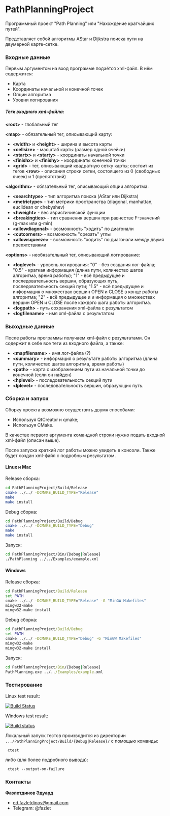 # PathPlanningProject

Программный проект "Path Planning" или "Нахождение кратчайших путей".

Представляет собой алгоритмы AStar и Dijkstra поиска пути на двумерной карте-сетке.

### Входные данные

Первым аргументом на вход программе подаётся xml-файл. В нём содержится: 
- Карта
- Координаты начальной и конечной точек
- Опции алгоритма
- Уровни логирования

##### Теги входного xml-файла:
**\<root>** - глобальный тег

**\<map>** - обязательный тег, описывающий карту:
- **\<width>** и **\<height>** - ширина и высота карты
- **\<сellsize>** - масштаб карты (размер одной ячейки)
- **\<startx>** и **\<starty>** - координаты начальной точки
- **\<finishx>** и **\<finishy>** - координаты конечной точки
- **\<grid>** - тег, описывающий квадратную сетку карты; состоит из тегов **\<row>** - описания строки сетки, состоящего из 0 (свободных ячеек) и 1 (препятствий)

**\<algorithm>** - обязательный тег, описывающий опции алгоритма:
- **\<searchtype>** - тип алгоритма поиска (AStar или Dijkstra)
- **\<metrictype>** - тип метрики пространства (diagonal, manhattan, euclidean or chebyshev)
- **\<hweight>** - вес эвристичиеской функции
- **\<breakingties>** - тип сравнения вершин при равнестве F-значений (g-max или g-min)
- **\<allowdiagonal>** - возможность "ходить" по диагонали
- **\<cutcorners>** - возможность "срезать" углы
- **\<allowsqueeze>** -  возможность "ходить" по диагонали между двумя препятствиями

**\<options>** - необязательный тег, описывающий логирование:
- **\<loglevel>** - уровень логирования: 
"0" - без создания лог-файла; "0.5" - краткая информация (длина пути, количество шагов алгоритма, время работы); "1" - всё предыдущее и последовательность вершин, образующих путь, последовательность секций пути; "1.5" - всё предыдущее и информация о множествах вершин OPEN и CLOSE в конце работы алгоритма; "2" - всё предыдущее и и информация о множествах вершин OPEN и CLOSE после каждого шага работы алгоритма.
- **\<logpath>** - путь сохранения xml-файла с результатом
- **\<logfilename>** - имя xml-файла с результатом

### Выходные данные 
После работы программы получаем xml-файл с результатами. Он содержит в себе все теги из входного файла, а также:
- **\<mapfilename>** - имя лог-файла (?)
- **\<summary>** - информация о результате работы алгоритма (длина пути, количество шагов алгоритма, время работы)
- **\<path>** - карта с изображением пути из начальной точки до конечной (если он найден)
- **\<hplevel>** - последовательность секций пути
- **\<lplevel>** - последовательность вершин, образующих путь.

### Сборка и запуск

Сборку проекта возможно осуществить двумя способами:
- Используя QtCreator и qmake; 
- Используя CMake. 

В качестве первого аргумента командной строки нужно подать входной xml-файл (описан выше).

После запуска краткий лог работы можно увидеть в консоли. Также будет создан xml-файл с подробным результатом. 

#### Linux и Mac
Release сборка:
```bash
cd PathPlanningProject/Build/Release
cmake ../../ -DCMAKE_BUILD_TYPE="Release"
make
make install
```

Debug сборка:
```bash
cd PathPlanningProject/Build/Debug
cmake ../../ -DCMAKE_BUILD_TYPE="Debug"
make
make install
```

Запуск:
```bash
cd PathPlanningProject/Bin/{Debug|Release}
./PathPlanning ../../Examples/example.xml
```

#### Windows
Release сборка:
```cmd
cd PathPlanningProject/Build/Release
set PATH
cmake ../../ -DCMAKE_BUILD_TYPE="Release" -G "MinGW Makefiles"
mingw32-make
mingw32-make install
```

Debug сборка:
```cmd
cd PathPlanningProject/Build/Debug
set PATH
cmake ../../ -DCMAKE_BUILD_TYPE="Debug" -G "MinGW Makefiles"
mingw32-make
mingw32-make install
```

Запуск:
```cmd
cd PathPlanningProject/Bin/{Debug|Release}
PathPlanning.exe ../../Examples/example.xml
```

### Тестирование 
Linux test result:

[![Build Status](https://travis-ci.org/Fazlet/PathPlanningProject.svg?branch=master)](https://travis-ci.com/Fazlet/PathPlanningProject)

Windows test result:

[![Build status](https://ci.appveyor.com/api/projects/status/fq0ucckb0yu60ayy/branch/master?svg=true)](https://ci.appveyor.com/project/Fazlet/pathplanningproject/branch/master)
 
Локальный запуск тестов производится из директории `.../PathPlanningProject/Build/{Debug|Release}/` с помощью команды:
```
 ctest
```

либо (для более подробного вывода):
```
 ctest --output-on-failure
```

### Контакты
**Фазлетдинов Эдуард**
- ed.fazletdinov@gmail.com
- Telegram: @fazlet
